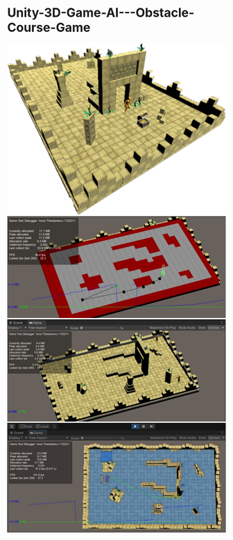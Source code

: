 # Unity-3D-Game-AI---Obstacle-Course-Game


![alt text](https://github.com/ionutcosminmarcoci/Unity-3D-Game-AI---Obstacle-Course-Game/blob/main/Picture3.jpg?raw=250x250)
![alt text](https://github.com/ionutcosminmarcoci/Unity-3D-Game-AI---Obstacle-Course-Game/blob/main/Picture1.jpg?raw=true)
![alt text](https://github.com/ionutcosminmarcoci/Unity-3D-Game-AI---Obstacle-Course-Game/blob/main/Picture4.jpg?raw=true)
![alt text](https://github.com/ionutcosminmarcoci/Unity-3D-Game-AI---Obstacle-Course-Game/blob/main/Picture2.jpg?raw=true)
